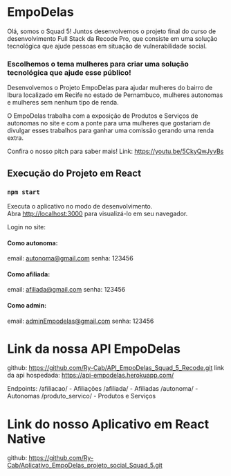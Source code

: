 # EmpoDelas 

Olá, somos o Squad 5! Juntos desenvolvemos o projeto final do curso 
de desenvolvimento Full Stack da Recode Pro, que consiste em uma solução 
tecnológica que ajude pessoas em situação de vulnerabilidade social.

### Escolhemos o tema mulheres para criar uma solução tecnológica que ajude esse público!

Desenvolvemos o Projeto EmpoDelas para ajudar mulheres do bairro de Ibura localizado em Recife 
no estado de Pernambuco, mulheres autonomas e mulheres sem nenhum tipo de renda.

O EmpoDelas trabalha com a exposição de Produtos e Serviços de autonomas no site e com a ponte 
para uma mulheres que gostariam de divulgar esses trabalhos para ganhar uma comissão gerando uma renda extra.

Confira o nosso pitch para saber mais!
Link: https://youtu.be/5CkyQwJyvBs


## Execução do Projeto em React

### `npm start`

Executa o aplicativo no modo de desenvolvimento.\
Abra [http://localhost:3000](http://localhost:3000) para visualizá-lo em seu navegador.

Login no site:

#### Como autonoma:
email: autonoma@gmail.com
senha: 123456

#### Como afiliada:
email: afiliada@gmail.com
senha: 123456

#### Como admin:

email: adminEmpodelas@gmail.com
senha: 123456

# Link da nossa API EmpoDelas
github: https://github.com/Ry-Cab/API_EmpoDelas_Squad_5_Recode.git
link da api hospedada: https://api-empodelas.herokuapp.com/

Endpoints:
/afiliacao/ - Afiliações
/afiliada/ - Afiliadas
/autonoma/ - Autonomas
/produto_servico/ - Produtos e Serviços

# Link do nosso Aplicativo em React Native
github: https://github.com/Ry-Cab/Aplicativo_EmpoDelas_projeto_social_Squad_5.git
